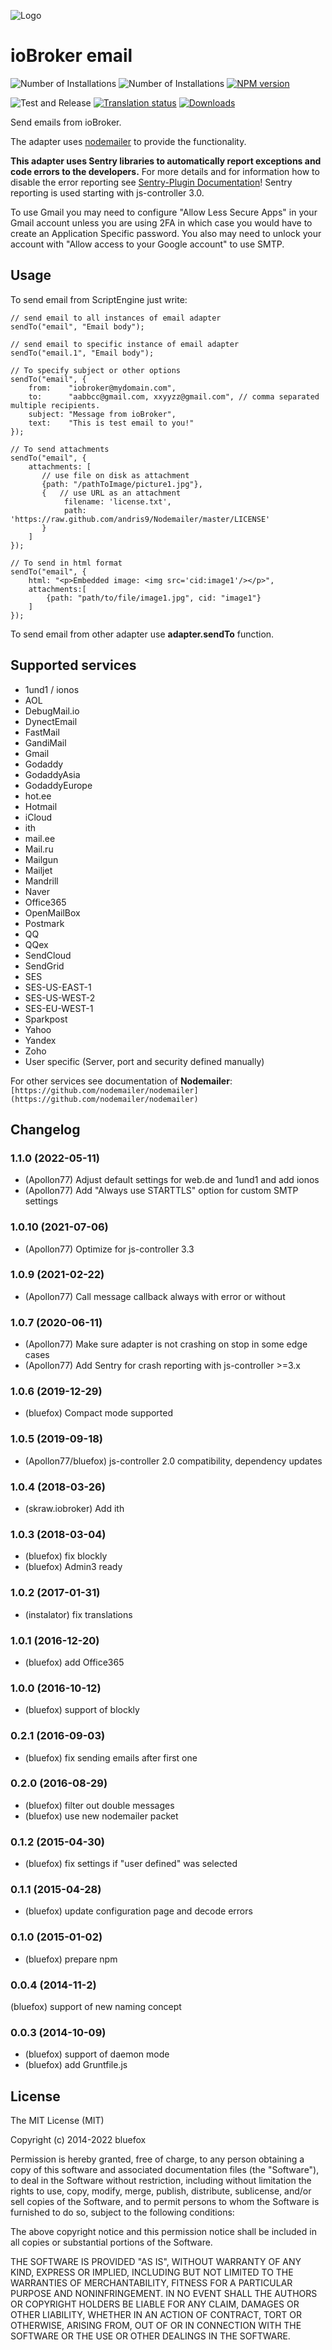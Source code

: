 ![Logo](admin/email.png)
# ioBroker email

![Number of Installations](http://iobroker.live/badges/email-installed.svg)
![Number of Installations](http://iobroker.live/badges/email-stable.svg)
[![NPM version](http://img.shields.io/npm/v/iobroker.email.svg)](https://www.npmjs.com/package/iobroker.email)

![Test and Release](https://github.com/ioBroker/ioBroker.email/workflows/Test%20and%20Release/badge.svg)
[![Translation status](https://weblate.iobroker.net/widgets/adapters/-/email/svg-badge.svg)](https://weblate.iobroker.net/engage/adapters/?utm_source=widget)
[![Downloads](https://img.shields.io/npm/dm/iobroker.email.svg)](https://www.npmjs.com/package/iobroker.email)

Send emails from ioBroker.

The adapter uses [nodemailer](https://github.com/nodemailer/nodemailer) to provide the functionality.

**This adapter uses Sentry libraries to automatically report exceptions and code errors to the developers.** For more details and for information how to disable the error reporting see [Sentry-Plugin Documentation](https://github.com/ioBroker/plugin-sentry#plugin-sentry)! Sentry reporting is used starting with js-controller 3.0.

To use Gmail you may need to configure "Allow Less Secure Apps" in your Gmail account unless you are using 2FA in which
case you would have to create an Application Specific password. You also may need to unlock your account with "Allow access to your Google account" to use SMTP.

## Usage

To send email from ScriptEngine just write:

```
// send email to all instances of email adapter
sendTo("email", "Email body");

// send email to specific instance of email adapter
sendTo("email.1", "Email body");

// To specify subject or other options
sendTo("email", {
    from:    "iobroker@mydomain.com",
    to:      "aabbcc@gmail.com, xxyyzz@gmail.com", // comma separated multiple recipients.
    subject: "Message from ioBroker",
    text:    "This is test email to you!"
});

// To send attachments
sendTo("email", {
    attachments: [
       // use file on disk as attachment
       {path: "/pathToImage/picture1.jpg"},
       {   // use URL as an attachment
            filename: 'license.txt',
            path: 'https://raw.github.com/andris9/Nodemailer/master/LICENSE'
       }
    ]
});

// To send in html format
sendTo("email", {
    html: "<p>Embedded image: <img src='cid:image1'/></p>",
    attachments:[
        {path: "path/to/file/image1.jpg", cid: "image1"}
    ]
});
```

To send email from other adapter use **adapter.sendTo** function.


## Supported services
- 1und1 / ionos
- AOL
- DebugMail.io
- DynectEmail
- FastMail
- GandiMail
- Gmail
- Godaddy
- GodaddyAsia
- GodaddyEurope
- hot.ee
- Hotmail
- iCloud
- ith
- mail.ee
- Mail.ru
- Mailgun
- Mailjet
- Mandrill
- Naver
- Office365
- OpenMailBox
- Postmark
- QQ
- QQex
- SendCloud
- SendGrid
- SES
- SES-US-EAST-1
- SES-US-WEST-2
- SES-EU-WEST-1
- Sparkpost
- Yahoo
- Yandex
- Zoho
- User specific (Server, port and security defined manually)

For other services see documentation of **Nodemailer**: `[https://github.com/nodemailer/nodemailer](https://github.com/nodemailer/nodemailer)`

## Changelog
### 1.1.0 (2022-05-11)
* (Apollon77) Adjust default settings for web.de and 1und1 and add ionos
* (Apollon77) Add "Always use STARTTLS" option for custom SMTP settings

### 1.0.10 (2021-07-06)
* (Apollon77) Optimize for js-controller 3.3

### 1.0.9 (2021-02-22)
* (Apollon77) Call message callback always with error or without

### 1.0.7 (2020-06-11)
* (Apollon77) Make sure adapter is not crashing on stop in some edge cases
* (Apollon77) Add Sentry for crash reporting with js-controller >=3.x

### 1.0.6 (2019-12-29)
* (bluefox) Compact mode supported

### 1.0.5 (2019-09-18)
* (Apollon77/bluefox) js-controller 2.0 compatibility, dependency updates

### 1.0.4 (2018-03-26)
* (skraw.iobroker) Add ith

### 1.0.3 (2018-03-04)
* (bluefox) fix blockly
* (bluefox) Admin3 ready

### 1.0.2 (2017-01-31)
* (instalator) fix translations

### 1.0.1 (2016-12-20)
* (bluefox) add Office365

### 1.0.0 (2016-10-12)
* (bluefox) support of blockly

### 0.2.1 (2016-09-03)
* (bluefox) fix sending emails after first one

### 0.2.0 (2016-08-29)
* (bluefox) filter out double messages
* (bluefox) use new nodemailer packet

### 0.1.2 (2015-04-30)
* (bluefox) fix settings if "user defined" was selected

### 0.1.1 (2015-04-28)
* (bluefox) update configuration page and decode errors

### 0.1.0 (2015-01-02)
* (bluefox) prepare npm

### 0.0.4 (2014-11-2)
(bluefox) support of new naming concept

### 0.0.3 (2014-10-09)
* (bluefox) support of daemon mode
* (bluefox) add Gruntfile.js

## License

The MIT License (MIT)

Copyright (c) 2014-2022 bluefox

Permission is hereby granted, free of charge, to any person obtaining a copy
of this software and associated documentation files (the "Software"), to deal
in the Software without restriction, including without limitation the rights
to use, copy, modify, merge, publish, distribute, sublicense, and/or sell
copies of the Software, and to permit persons to whom the Software is
furnished to do so, subject to the following conditions:

The above copyright notice and this permission notice shall be included in
all copies or substantial portions of the Software.

THE SOFTWARE IS PROVIDED "AS IS", WITHOUT WARRANTY OF ANY KIND, EXPRESS OR
IMPLIED, INCLUDING BUT NOT LIMITED TO THE WARRANTIES OF MERCHANTABILITY,
FITNESS FOR A PARTICULAR PURPOSE AND NONINFRINGEMENT. IN NO EVENT SHALL THE
AUTHORS OR COPYRIGHT HOLDERS BE LIABLE FOR ANY CLAIM, DAMAGES OR OTHER
LIABILITY, WHETHER IN AN ACTION OF CONTRACT, TORT OR OTHERWISE, ARISING FROM,
OUT OF OR IN CONNECTION WITH THE SOFTWARE OR THE USE OR OTHER DEALINGS IN
THE SOFTWARE.
